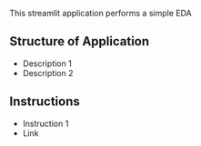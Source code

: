 This streamlit application performs a simple EDA

## Structure of Application

- Description 1
- Description 2

## Instructions

- Instruction 1
- Link